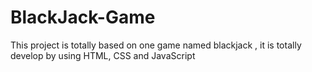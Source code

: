 # BlackJack-Game
This project is totally based on one game named blackjack , it is totally develop by using HTML, CSS and JavaScript 

